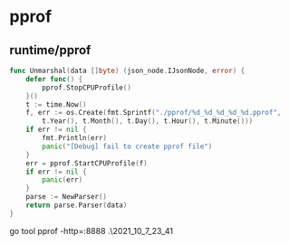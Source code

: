 # pprof

## runtime/pprof

```go
func Unmarshal(data []byte) (json_node.IJsonNode, error) {
	defer func() {
		pprof.StopCPUProfile()
	}()
	t := time.Now()
	f, err := os.Create(fmt.Sprintf("./pprof/%d_%d_%d_%d_%d.pprof",
		t.Year(), t.Month(), t.Day(), t.Hour(), t.Minute()))
	if err != nil {
		fmt.Println(err)
		panic("[Debug] fail to create pprof file")
	}
	err = pprof.StartCPUProfile(f)
	if err != nil {
		panic(err)
	}
    parse := NewParser()
    return parse.Parser(data)
}
```

go tool pprof -http=:8888 .\2021_10_7_23_41